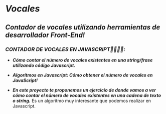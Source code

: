 # **_Vocales_**

## **_Contador de vocales utilizando herramientas de desarrollador Front-End!_**

### **_CONTADOR DE VOCALES EN JAVASCRIPT👨‍💻🎲💥:_**

- **_Cómo contar el número de vocales existentes en una string/frase utilizando código Javascript._**

- **_Algoritmos en Javascript: Cómo obtener el número de vocales en JavaScript!_**

- **_En este proyecto te proponemos un ejercicio de donde vamos a ver cómo contar el número de vocales existentes en una cadena de texto o string._**
 Es un algoritmo muy interesante que podemos realizar en Javascript.
